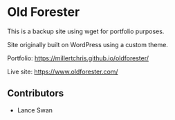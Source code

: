 # Old Forester

This is a backup site using wget for portfolio purposes.

Site originally built on WordPress using a custom theme.

Portfolio: https://millertchris.github.io/oldforester/

Live site: https://www.oldforester.com/

## Contributors
* Lance Swan
